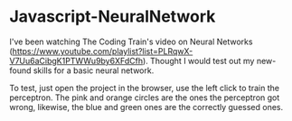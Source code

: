 # Javascript-NeuralNetwork

I've been watching The Coding Train's video on Neural Networks (https://www.youtube.com/playlist?list=PLRqwX-V7Uu6aCibgK1PTWWu9by6XFdCfh).
Thought I would test out my new-found skills for a basic neural network.

To test, just open the project in the browser, use the left click to train the perceptron.
The pink and orange circles are the ones the perceptron got wrong, likewise, the blue and green ones are the correctly guessed ones.
